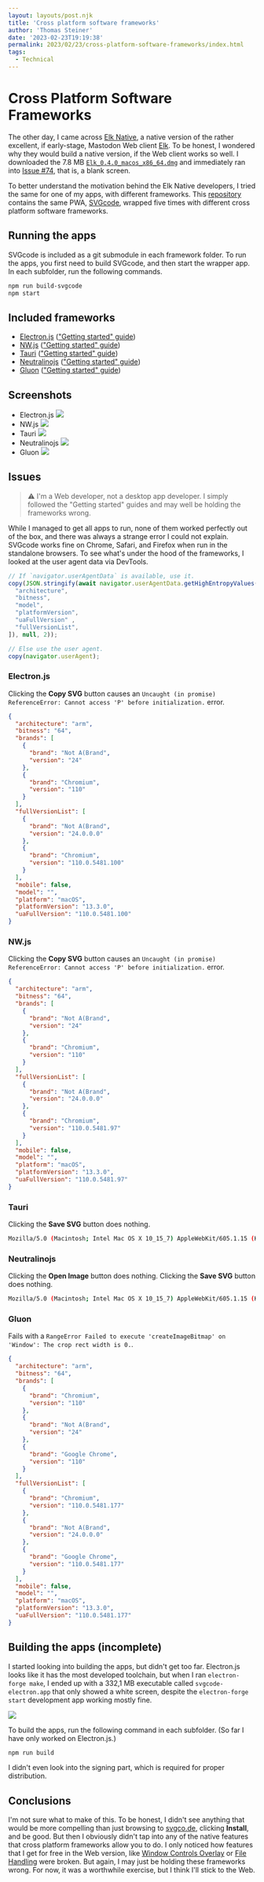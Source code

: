```yaml
---
layout: layouts/post.njk
title: 'Cross platform software frameworks'
author: 'Thomas Steiner'
date: '2023-02-23T19:19:38'
permalink: 2023/02/23/cross-platform-software-frameworks/index.html
tags:
  - Technical
---
```


# Cross Platform Software Frameworks

The other day, I came across [Elk Native](https://github.com/elk-zone/elk-native), a native version of the rather excellent, if early-stage, Mastodon Web client [Elk](https://elk.zone/). To be honest, I wondered why they would build a native version, if the Web client works so well. I downloaded the 7.8 MB [`Elk_0.4.0_macos_x86_64.dmg`](https://github.com/elk-zone/elk-native/releases/download/elk-native-v0.4.0/Elk_0.4.0_macos_x86_64.dmg) and immediately ran into [Issue #74](https://github.com/elk-zone/elk-native/issues/74), that is, a blank screen.

To better understand the motivation behind the Elk Native developers, I tried the same for one of my apps, with different frameworks. This [repository](https://github.com/tomayac/cross-platform-software-frameworks) contains the same PWA, [SVGcode](https://svgco.de/), wrapped five times with different cross platform software frameworks.

## Running the apps

SVGcode is included as a git submodule in each framework folder. To run the apps, you first need to build SVGcode, and then start the wrapper app. In each subfolder, run the following commands.

```bash
npm run build-svgcode
npm start
```

## Included frameworks

- [Electron.js](https://electronjs.org/) (["Getting started" guide](https://www.electronjs.org/docs/latest/tutorial/quick-start))
- [NW.js](https://nwjs.io/) (["Getting started" guide](https://nwjs.readthedocs.io/en/latest/For%20Users/Getting%20Started/))
- [Tauri](https://tauri.app/) (["Getting started" guide](https://tauri.app/v1/guides/getting-started/setup/html-css-js/))
- [Neutralinojs](https://neutralino.js.org/) (["Getting started" guide](https://neutralino.js.org/docs/getting-started/your-first-neutralinojs-app/))
- [Gluon](https://gluonjs.org/) (["Getting started" guide](https://gluonjs.org/docs/guide/quick-start/))

## Screenshots

- Electron.js
  ![](https://github.com/tomayac/cross-platform-software-frameworks/raw/main/screenshots/svgcode-electron.png)
- NW.js
  ![](https://github.com/tomayac/cross-platform-software-frameworks/raw/main/screenshots/svgcode-nw_js.png)
- Tauri
  ![](https://github.com/tomayac/cross-platform-software-frameworks/raw/main/screenshots/svgcode-tauri.png)
- Neutralinojs
  ![](https://github.com/tomayac/cross-platform-software-frameworks/raw/main/screenshots/svgcode-neutralinojs.png)
- Gluon
  ![](https://github.com/tomayac/cross-platform-software-frameworks/raw/main/screenshots/svgcode-gluon.png)

## Issues

> ⚠️ I'm a Web developer, not a desktop app developer. I simply followed the "Getting started" guides and may well be holding the frameworks wrong.

While I managed to get all apps to run, none of them worked perfectly out of the box, and there was always a strange error I could not explain. SVGcode works fine on Chrome, Safari, and Firefox when run in the standalone browsers. To see what's under the hood of the frameworks, I looked at the user agent data via DevTools.

```js
// If `navigator.userAgentData` is available, use it.
copy(JSON.stringify(await navigator.userAgentData.getHighEntropyValues([
  "architecture",
  "bitness",
  "model",
  "platformVersion",
  "uaFullVersion" ,
  "fullVersionList",
]), null, 2));

// Else use the user agent.
copy(navigator.userAgent);
```

### Electron.js

Clicking the **Copy SVG** button causes an `Uncaught (in promise) ReferenceError: Cannot access 'P' before initialization.` error.

```json
{
  "architecture": "arm",
  "bitness": "64",
  "brands": [
    {
      "brand": "Not A(Brand",
      "version": "24"
    },
    {
      "brand": "Chromium",
      "version": "110"
    }
  ],
  "fullVersionList": [
    {
      "brand": "Not A(Brand",
      "version": "24.0.0.0"
    },
    {
      "brand": "Chromium",
      "version": "110.0.5481.100"
    }
  ],
  "mobile": false,
  "model": "",
  "platform": "macOS",
  "platformVersion": "13.3.0",
  "uaFullVersion": "110.0.5481.100"
}
```

### NW.js

Clicking the **Copy SVG** button causes an `Uncaught (in promise) ReferenceError: Cannot access 'P' before initialization.` error.

```json
{
  "architecture": "arm",
  "bitness": "64",
  "brands": [
    {
      "brand": "Not A(Brand",
      "version": "24"
    },
    {
      "brand": "Chromium",
      "version": "110"
    }
  ],
  "fullVersionList": [
    {
      "brand": "Not A(Brand",
      "version": "24.0.0.0"
    },
    {
      "brand": "Chromium",
      "version": "110.0.5481.97"
    }
  ],
  "mobile": false,
  "model": "",
  "platform": "macOS",
  "platformVersion": "13.3.0",
  "uaFullVersion": "110.0.5481.97"
}
```

### Tauri

Clicking the **Save SVG** button does nothing.

```bash
Mozilla/5.0 (Macintosh; Intel Mac OS X 10_15_7) AppleWebKit/605.1.15 (KHTML, like Gecko)
```

### Neutralinojs

Clicking the **Open Image** button does nothing. Clicking the **Save SVG** button does nothing.

```bash
Mozilla/5.0 (Macintosh; Intel Mac OS X 10_15_7) AppleWebKit/605.1.15 (KHTML, like Gecko)
```

### Gluon

Fails with a `RangeError Failed to execute 'createImageBitmap' on 'Window': The crop rect width is 0.`.

```json
{
  "architecture": "arm",
  "bitness": "64",
  "brands": [
    {
      "brand": "Chromium",
      "version": "110"
    },
    {
      "brand": "Not A(Brand",
      "version": "24"
    },
    {
      "brand": "Google Chrome",
      "version": "110"
    }
  ],
  "fullVersionList": [
    {
      "brand": "Chromium",
      "version": "110.0.5481.177"
    },
    {
      "brand": "Not A(Brand",
      "version": "24.0.0.0"
    },
    {
      "brand": "Google Chrome",
      "version": "110.0.5481.177"
    }
  ],
  "mobile": false,
  "model": "",
  "platform": "macOS",
  "platformVersion": "13.3.0",
  "uaFullVersion": "110.0.5481.177"
}
```

## Building the apps (incomplete)

I started looking into building the apps, but didn't get too far. Electron.js looks like it has the most developed toolchain, but when I ran `electron-forge make`, I ended up with a 332,1 MB executable called `svgcode-electron.app` that only showed a white screen, despite the `electron-forge start` development app working mostly fine.

![](https://github.com/tomayac/cross-platform-software-frameworks/raw/main/screenshots/svgcode-electron-app.png)

To build the apps, run the following command in each subfolder. (So far I have only worked on Electron.js.)

```bash
npm run build
```

I didn't even look into the signing part, which is required for proper distribution.

## Conclusions

I'm not sure what to make of this. To be honest, I didn't see anything that would be more compelling than just browsing to [svgco.de](https://svgco.de/), clicking **Install**, and be good. But then I obviously didn't tap into any of the native features that cross platform frameworks allow you to do. I only noticed how features that I get for free in the Web version, like [Window Controls Overlay](https://developer.mozilla.org/en-US/docs/Web/API/Window_Controls_Overlay_API) or [File Handling](https://developer.chrome.com/en/articles/file-handling/) were broken. But again, I may just be holding these frameworks wrong. For now, it was a worthwhile exercise, but I think I'll stick to the Web.
